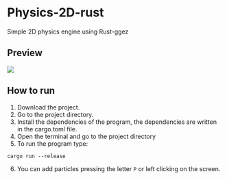 # Physics-2D-rust
Simple 2D physics engine using Rust-ggez
## Preview
![](https://github.com/MarcVivas/Physics-2D-rust/blob/main/rust.gif)



## How to run
1. Download the project. <br>
2. Go to the project directory. <br>
3. Install the dependencies of the program, the dependencies are written in the cargo.toml file. <br>
4. Open the terminal and go to the project directory
5. To run the program type: 
```shell
cargo run --release
```
6. You can add particles pressing the letter `P` or left clicking on the screen.
